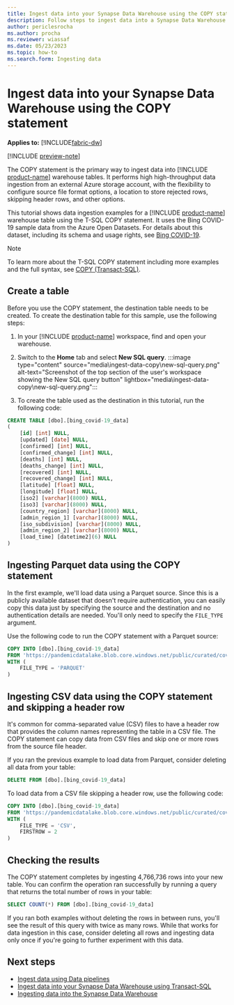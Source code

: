 ```yaml
---
title: Ingest data into your Synapse Data Warehouse using the COPY statement
description: Follow steps to ingest data into a Synapse Data Warehouse with the COPY statement in Microsoft Fabric.
author: periclesrocha
ms.author: procha
ms.reviewer: wiassaf
ms.date: 05/23/2023
ms.topic: how-to
ms.search.form: Ingesting data
---
```


# Ingest data into your Synapse Data Warehouse using the COPY statement

**Applies to:** [!INCLUDE[fabric-dw](includes/applies-to-version/fabric-dw.md)]

[!INCLUDE [preview-note](../includes/preview-note.md)]

The COPY statement is the primary way to ingest data into [!INCLUDE [product-name](../includes/product-name.md)] warehouse tables. It performs high high-throughput data ingestion from an external Azure storage account, with the flexibility to configure source file format options, a location to store rejected rows, skipping header rows, and other options. 

This tutorial shows data ingestion examples for a [!INCLUDE [product-name](../includes/product-name.md)] warehouse table using the T-SQL COPY statement. It uses the Bing COVID-19 sample data from the Azure Open Datasets. For details about this dataset, including its schema and usage rights, see [Bing COVID-19](https://learn.microsoft.com/azure/open-datasets/dataset-bing-covid-19?tabs=azure-storage).

> [!NOTE]
> To learn more about the T-SQL COPY statement including more examples and the full syntax, see [COPY (Transact-SQL)](/sql/t-sql/statements/copy-into-transact-sql?view=fabric&preserve-view=true).

## Create a table

Before you use the COPY statement, the destination table needs to be created. To create the destination table for this sample, use the following steps: 

1. In your [!INCLUDE [product-name](../includes/product-name.md)] workspace, find and open your warehouse.

1. Switch to the **Home** tab and select **New SQL query**.
    :::image type="content" source="media\ingest-data-copy\new-sql-query.png" alt-text="Screenshot of the top section of the user's workspace showing the New SQL query button" lightbox="media\ingest-data-copy\new-sql-query.png":::

1. To create the table used as the destination in this tutorial, run the following code:

```sql
CREATE TABLE [dbo].[bing_covid-19_data]
(
    [id] [int] NULL,
    [updated] [date] NULL,
    [confirmed] [int] NULL,
    [confirmed_change] [int] NULL,
    [deaths] [int] NULL,
    [deaths_change] [int] NULL,
    [recovered] [int] NULL,
    [recovered_change] [int] NULL,
    [latitude] [float] NULL,
    [longitude] [float] NULL,
    [iso2] [varchar](8000) NULL,
    [iso3] [varchar](8000) NULL,
    [country_region] [varchar](8000) NULL,
    [admin_region_1] [varchar](8000) NULL,
    [iso_subdivision] [varchar](8000) NULL,
    [admin_region_2] [varchar](8000) NULL,
    [load_time] [datetime2](6) NULL
)
```
## Ingesting Parquet data using the COPY statement

In the first example, we'll load data using a Parquet source. Since this is a publicly available dataset that doesn't require authentication, you can easily copy this data just by specifying the source and the destination and no authentication details are needed. You'll only need to specify the `FILE_TYPE` argument.

Use the following code to run the COPY statement with a Parquet source:

```sql
COPY INTO [dbo].[bing_covid-19_data]
FROM 'https://pandemicdatalake.blob.core.windows.net/public/curated/covid-19/bing_covid-19_data/latest/bing_covid-19_data.parquet'
WITH (
    FILE_TYPE = 'PARQUET'
)
```

## Ingesting CSV data using the COPY statement and skipping a header row

It's common for comma-separated value (CSV) files to have a header row that provides the column names representing the table in a CSV file. The COPY statement can copy data from CSV files and skip one or more rows from the source file header.

If you ran the previous example to load data from Parquet, consider deleting all data from your table: 

```sql 
DELETE FROM [dbo].[bing_covid-19_data]
```

To load data from a CSV file skipping a header row, use the following code:

```sql
COPY INTO [dbo].[bing_covid-19_data]
FROM 'https://pandemicdatalake.blob.core.windows.net/public/curated/covid-19/bing_covid-19_data/latest/bing_covid-19_data.csv'
WITH (
    FILE_TYPE = 'CSV', 
    FIRSTROW = 2
)
```

## Checking the results

The COPY statement completes by ingesting 4,766,736 rows into your new table. You can confirm the operation ran successfully by running a query that returns the total number of rows in your table:

```sql
SELECT COUNT(*) FROM [dbo].[bing_covid-19_data]
```

If you ran both examples without deleting the rows in between runs, you'll see the result of this query with twice as many rows. While that works for data ingestion in this case, consider deleting all rows and ingesting data only once if you're going to further experiment with this data. 

## Next steps

- [Ingest data using Data pipelines](ingest-data-pipelines.md)
- [Ingest data into your Synapse Data Warehouse using Transact-SQL](ingest-data-tsql.md)
- [Ingesting data into the Synapse Data Warehouse](ingest-data.md)